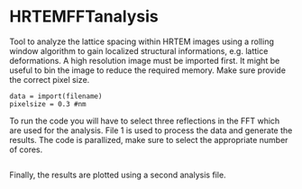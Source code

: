# HRTEMFFTanalysis
Tool to analyze the lattice spacing within HRTEM images using a rolling window algorithm to gain localized structural informations, e.g. lattice deformations. A high resolution image must be imported first. It might be useful to bin the image to reduce the required memory. Make sure provide the correct pixel size.
```
data = import(filename)
pixelsize = 0.3 #nm
```
To run the code you will have to select three reflections in the FFT which are used for the analysis. File 1 is used to process the data and generate the results. The code is parallized, make sure to select the appropriate number of cores. 
```

```
Finally, the results are plotted using a second analysis file. 
```
```
